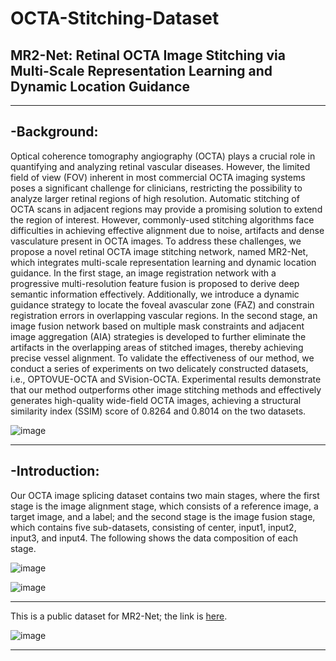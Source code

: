 # OCTA-Stitching-Dataset

## MR2-Net: Retinal OCTA Image Stitching via Multi-Scale Representation Learning and Dynamic Location Guidance
****

## -Background: 
Optical coherence tomography angiography (OCTA) plays a crucial role in quantifying and analyzing retinal vascular diseases. However, the limited field of view (FOV) inherent in most commercial OCTA imaging systems poses a significant challenge for clinicians, restricting the possibility to analyze larger retinal regions of high resolution. Automatic stitching of OCTA scans in adjacent regions may provide a promising solution to extend the region of interest. However, commonly-used stitching algorithms face difficulties in achieving effective alignment due to noise, artifacts and dense vasculature present in OCTA images. To address these challenges, we propose a novel retinal OCTA image stitching network, named MR2-Net, which integrates multi-scale representation learning and dynamic location guidance. In the first stage, an image registration network with a progressive multi-resolution feature fusion is proposed to derive deep semantic information effectively. Additionally, we introduce a dynamic guidance strategy to locate the foveal avascular zone (FAZ) and constrain registration errors in overlapping vascular regions. In the second stage, an image fusion network based on multiple mask constraints and adjacent image aggregation (AIA) strategies is developed to further eliminate the artifacts in the overlapping areas of stitched images, thereby achieving precise vessel alignment. To validate the effectiveness of our method, we conduct a series of experiments on two delicately constructed datasets, i.e., OPTOVUE-OCTA and SVision-OCTA. Experimental results demonstrate that our method outperforms other image stitching methods and effectively generates high-quality wide-field OCTA images, achieving a structural similarity index (SSIM) score of 0.8264 and 0.8014 on the two datasets.


![image](https://github.com/jiongzhang-john/OCTA-Stitching-Dataset/blob/main/label1.png)
****

## -Introduction:
Our OCTA image splicing dataset contains two main stages, where the first stage is the image alignment stage, which consists of a reference image, a target image, and a label; and the second stage is the image fusion stage, which contains five sub-datasets, consisting of center, input1, input2, input3, and input4. The following shows the data composition of each stage.

![image](https://github.com/jiongzhang-john/OCTA-Stitching-Dataset/blob/main/Image%20Registration.png)

![image](https://github.com/jiongzhang-john/OCTA-Stitching-Dataset/blob/main/Image%20Fusion.png)



****

This is a public dataset for MR2-Net; the link is [here](https://zenodo.org/records/11281652). 

![image](https://github.com/jiongzhang-john/OCTA-Stitching-Dataset/blob/main/link.png)
****
